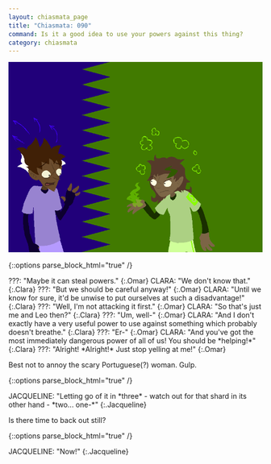 ```yaml
---
layout: chiasmata_page
title: "Chiasmata: 090"
command: Is it a good idea to use your powers against this thing?
category: chiasmata
---
```


![90](/chiasmata/images/narrative/089.gif)

{::options parse_block_html="true" /}
<div class="dialogue">
???: "Maybe it can steal powers." 
{:.Omar}
CLARA: "We don't know that." 
{:.Clara}
???: "But we should be careful anyway!" 
{:.Omar}
CLARA: "Until we know for sure, it'd be unwise to put ourselves at such a disadvantage!" 
{:.Clara}
???: "Well, I'm not attacking it first." 
{:.Omar}
CLARA: "So that's just me and Leo then?" 
{:.Clara}
???: "Um, well-" 
{:.Omar}
CLARA: "And I don't exactly have a very useful power to use against something which probably doesn't breathe." 
{:.Clara}
???: "Er-" 
{:.Omar}
CLARA: "And you've got the most immediately dangerous power of all of us! You should be *helping!*" 
{:.Clara}
???: "Alright! *Alright!* Just stop yelling at me!" 
{:.Omar}
</div>

Best not to annoy the scary Portuguese(?) woman. Gulp.

{::options parse_block_html="true" /}
<div class="dialogue">
JACQUELINE: "Letting go of it in *three* - watch out for that shard in its other hand - *two... one-*"
{:.Jacqueline}
</div>

Is there time to back out still?

{::options parse_block_html="true" /}
<div class="dialogue">
JACQUELINE: "Now!" 
{:.Jacqueline}
</div>
